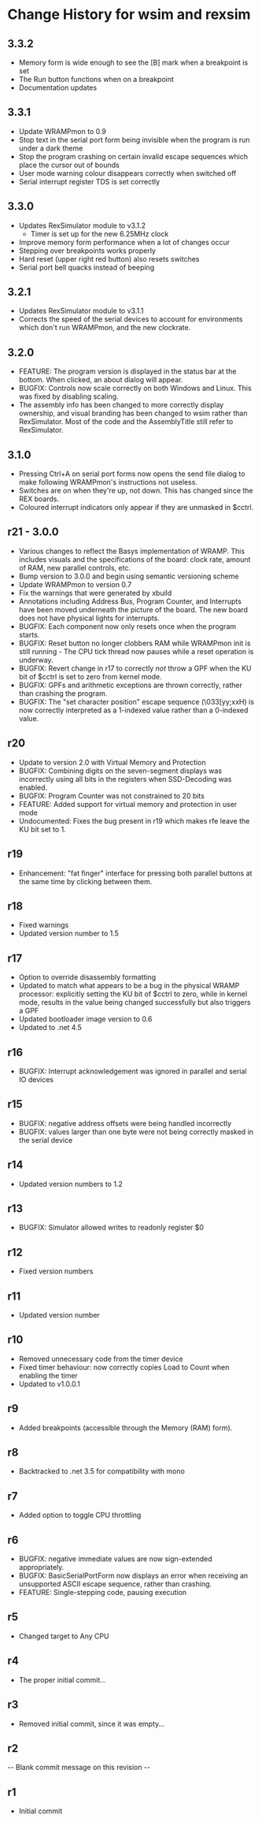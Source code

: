 # Change History for wsim and rexsim

## 3.3.2

* Memory form is wide enough to see the \[B\] mark when a breakpoint is set
* The Run button functions when on a breakpoint
* Documentation updates

## 3.3.1

* Update WRAMPmon to 0.9
* Stop text in the serial port form being invisible when the program is run under a dark theme
* Stop the program crashing on certain invalid escape sequences which place the cursor out of bounds
* User mode warning colour disappears correctly when switched off
* Serial interrupt register TDS is set correctly

## 3.3.0

* Updates RexSimulator module to v3.1.2
  * Timer is set up for the new 6.25MHz clock
* Improve memory form performance when a lot of changes occur
* Stepping over breakpoints works properly
* Hard reset (upper right red button) also resets switches
* Serial port bell quacks instead of beeping

## 3.2.1

* Updates RexSimulator module to v3.1.1
* Corrects the speed of the serial devices to account for environments which don't run WRAMPmon, and the new clockrate.

## 3.2.0

* FEATURE: The program version is displayed in the status bar at the bottom. When clicked, an about dialog will appear.
* BUGFIX: Controls now scale correctly on both Windows and Linux. This was fixed by disabling scaling.
* The assembly info has been changed to more correctly display ownership, and visual branding has been changed to wsim rather than RexSimulator. Most of the code and the AssemblyTitle still refer to RexSimulator.

## 3.1.0

* Pressing Ctrl+A on serial port forms now opens the send file dialog to make following WRAMPmon's instructions not useless.
* Switches are on when they're up, not down. This has changed since the REX boards.
* Coloured interrupt indicators only appear if they are unmasked in $cctrl.

## r21 - 3.0.0

* Various changes to reflect the Basys implementation of WRAMP. This includes visuals and the specifications of the board: clock rate, amount of RAM, new parallel controls, etc.
* Bump version to 3.0.0 and begin using semantic versioning scheme
* Update WRAMPmon to version 0.7
* Fix the warnings that were generated by xbuild
* Annotations including Address Bus, Program Counter, and Interrupts have been moved underneath the picture of the board. The new board does not have physical lights for interrupts.
* BUGFIX: Each component now only resets once when the program starts.
* BUGFIX: Reset button no longer clobbers RAM while WRAMPmon init is still running - The CPU tick thread now pauses while a reset operation is underway.
* BUGFIX: Revert change in r17 to correctly *not* throw a GPF when the KU bit of $cctrl is set to zero from kernel mode.
* BUGFIX: GPFs and arithmetic exceptions are thrown correctly, rather than crashing the program.
* BUGFIX: The "set character position" escape sequence (\033[yy;xxH) is now correctly interpreted as a 1-indexed value rather than a 0-indexed value.

## r20

* Update to version 2.0 with Virtual Memory and Protection
* BUGFIX: Combining digits on the seven-segment displays was incorrectly using all bits in the registers when SSD-Decoding was enabled.
* BUGFIX: Program Counter was not constrained to 20 bits
* FEATURE: Added support for virtual memory and protection in user mode
* Undocumented: Fixes the bug present in r19 which makes rfe leave the KU bit set to 1.

## r19

* Enhancement: "fat finger" interface for pressing both parallel buttons at the same time by clicking between them.

## r18

* Fixed warnings
* Updated version number to 1.5

## r17

* Option to override disassembly formatting
* Updated to match what appears to be a bug in the physical WRAMP processor: explicitly setting the KU bit of $cctrl to zero, while in kernel mode, results in the value being changed successfully but also triggers a GPF
* Updated bootloader image version to 0.6
* Updated to .net 4.5

## r16

* BUGFIX: Interrupt acknowledgement was ignored in parallel and serial IO devices

## r15

* BUGFIX: negative address offsets were being handled incorrectly
* BUGFIX: values larger than one byte were not being correctly masked in the serial device

## r14

* Updated version numbers to 1.2

## r13

* BUGFIX: Simulator allowed writes to readonly register $0

## r12

* Fixed version numbers

## r11

* Updated version number

## r10

* Removed unnecessary code from the timer device
* Fixed timer behaviour: now correctly copies Load to Count when enabling the timer
* Updated to v1.0.0.1

## r9

* Added breakpoints (accessible through the Memory (RAM) form).

## r8

* Backtracked to .net 3.5 for compatibility with mono

## r7

* Added option to toggle CPU throttling

## r6

* BUGFIX: negative immediate values are now sign-extended appropriately.
* BUGFIX: BasicSerialPortForm now displays an error when receiving an unsupported ASCII escape sequence, rather than crashing.
* FEATURE: Single-stepping code, pausing execution

## r5

* Changed target to Any CPU

## r4

* The proper initial commit...

## r3

* Removed initial commit, since it was empty...

## r2

-- Blank commit message on this revision --

## r1

* Initial commit
